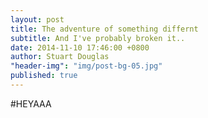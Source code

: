 ```yaml
---
layout: post
title: The adventure of something differnt
subtitle: And I've probably broken it..
date: 2014-11-10 17:46:00 +0800
author: Stuart Douglas
"header-img": "img/post-bg-05.jpg"
published: true
---
```


#HEYAAA
